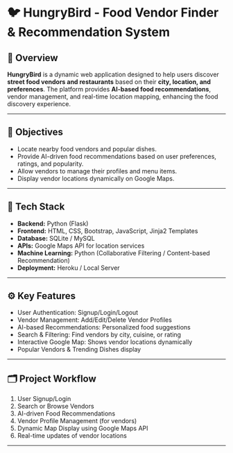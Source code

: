 # 🐦 HungryBird - Food Vendor Finder & Recommendation System

## 📘 Overview
**HungryBird** is a dynamic web application designed to help users discover **street food vendors and restaurants** based on their **city, location, and preferences**. The platform provides **AI-based food recommendations**, vendor management, and real-time location mapping, enhancing the food discovery experience.

---

## 🎯 Objectives
- Locate nearby food vendors and popular dishes.  
- Provide AI-driven food recommendations based on user preferences, ratings, and popularity.  
- Allow vendors to manage their profiles and menu items.  
- Display vendor locations dynamically on Google Maps.  

---

## 🧩 Tech Stack
- **Backend:** Python (Flask)  
- **Frontend:** HTML, CSS, Bootstrap, JavaScript, Jinja2 Templates  
- **Database:** SQLite / MySQL  
- **APIs:** Google Maps API for location services  
- **Machine Learning:** Python (Collaborative Filtering / Content-based Recommendation)  
- **Deployment:** Heroku / Local Server  

---

## ⚙️ Key Features
- User Authentication: Signup/Login/Logout  
- Vendor Management: Add/Edit/Delete Vendor Profiles  
- AI-based Recommendations: Personalized food suggestions  
- Search & Filtering: Find vendors by city, cuisine, or rating  
- Interactive Google Map: Shows vendor locations dynamically  
- Popular Vendors & Trending Dishes display  

---

## 🗂️ Project Workflow
1. User Signup/Login  
2. Search or Browse Vendors  
3. AI-driven Food Recommendations  
4. Vendor Profile Management (for vendors)  
5. Dynamic Map Display using Google Maps API  
6. Real-time updates of vendor locations  

---

